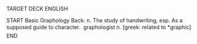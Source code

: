 TARGET DECK
ENGLISH

START
Basic
Graphology
Back: n. The study of handwriting, esp. As a supposed guide to character.  graphologist n. [greek: related to *graphic]
END
